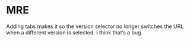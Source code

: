 # MRE

Adding tabs makes it so the version selector no longer switches the URL when a different version is selected. I think that’s a bug.
